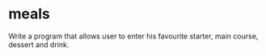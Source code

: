 # meals
Write a program that allows user to enter his favourite starter, main course, dessert and drink.
